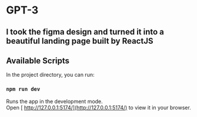 # GPT-3

## I took the figma design and turned it into a beautiful landing page built by ReactJS

## Available Scripts

In the project directory, you can run:

### `npm run dev`

Runs the app in the development mode.\
Open [ http://127.0.0.1:5174/](http://127.0.0.1:5174/) to view it in your browser.
